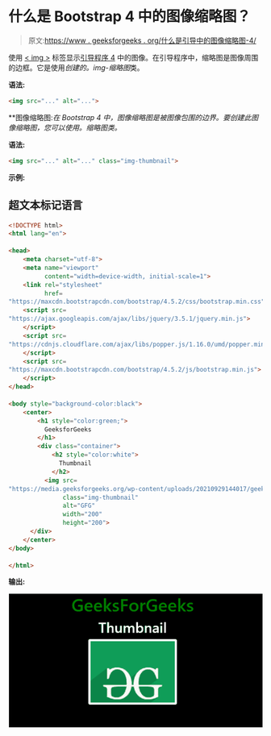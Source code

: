 # 什么是 Bootstrap 4 中的图像缩略图？

> 原文:[https://www . geeksforgeeks . org/什么是引导中的图像缩略图-4/](https://www.geeksforgeeks.org/what-is-image-thumbnail-in-bootstrap-4/)

使用 [< img >](https://www.geeksforgeeks.org/html-img-tag/) 标签显示[引导程序 4](https://www.geeksforgeeks.org/bootstrap-4-introduction/) 中的图像。在引导程序中，缩略图是图像周围的边框。它是使用*创建的。img-缩略图*类。

**语法:**

```html
<img src="..." alt="...">
```

**图像缩略图:**在 Bootstrap 4 中，图像缩略图是被图像包围的边界。要创建此图像缩略图，您可以使用*。缩略图类。*

**语法:**

```html
<img src="..." alt="..." class="img-thumbnail">
```

**示例:**

## 超文本标记语言

```html
<!DOCTYPE html>
<html lang="en">

<head>
    <meta charset="utf-8">
    <meta name="viewport"
          content="width=device-width, initial-scale=1">
    <link rel="stylesheet" 
          href=
"https://maxcdn.bootstrapcdn.com/bootstrap/4.5.2/css/bootstrap.min.css">
    <script src=
"https://ajax.googleapis.com/ajax/libs/jquery/3.5.1/jquery.min.js">
    </script>
    <script src=
"https://cdnjs.cloudflare.com/ajax/libs/popper.js/1.16.0/umd/popper.min.js">
    </script>
    <script src=
"https://maxcdn.bootstrapcdn.com/bootstrap/4.5.2/js/bootstrap.min.js">
    </script>
</head>

<body style="background-color:black">
    <center>
        <h1 style="color:green;">
          GeeksforGeeks
        </h1>
        <div class="container">
            <h2 style="color:white">
              Thumbnail
            </h2> 
          <img src=
"https://media.geeksforgeeks.org/wp-content/uploads/20210929144017/geeksimage-200x145.png" 
               class="img-thumbnail" 
               alt="GFG" 
               width="200" 
               height="200"> 
      </div>
    </center>
</body>

</html>
```

**输出:**

![](img/b2b1004b29c501011ead66ae1fd4e45c.png)